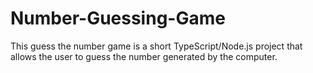 # Number-Guessing-Game
This guess the number game is a short TypeScript/Node.js project that allows the user to guess the number generated by the computer. 
